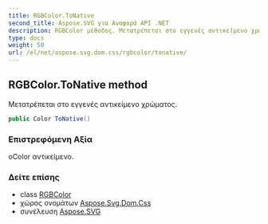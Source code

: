 ```yaml
---
title: RGBColor.ToNative
second_title: Aspose.SVG για Αναφορά API .NET
description: RGBColor μέθοδος. Μετατρέπεται στο εγγενές αντικείμενο χρώματος.
type: docs
weight: 50
url: /el/net/aspose.svg.dom.css/rgbcolor/tonative/
---
```

## RGBColor.ToNative method

Μετατρέπεται στο εγγενές αντικείμενο χρώματος.

```csharp
public Color ToNative()
```

### Επιστρεφόμενη Αξία

οColor αντικείμενο.

### Δείτε επίσης

* class [RGBColor](../)
* χώρος ονομάτων [Aspose.Svg.Dom.Css](../../rgbcolor/)
* συνέλευση [Aspose.SVG](../../../)


